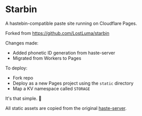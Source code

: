 # Starbin

A hastebin-compatible paste site running on Cloudflare Pages.

Forked from https://github.com/LostLuma/starbin

Changes made:
- Added phonetic ID generation from haste-server
- Migrated from Workers to Pages

To deploy: 

- Fork repo
- Deploy as a new Pages project using the `static` directory
- Map a KV namespace called `STORAGE`
  
It's that simple. 🎉

All static assets are copied from the original [haste-server](https://github.com/seejohnrun/haste-server).
